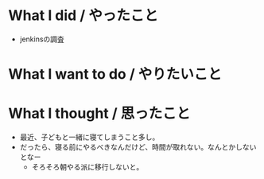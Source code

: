 # What I did / やったこと
- jenkinsの調査

# What I want to do / やりたいこと

# What I thought / 思ったこと
- 最近、子どもと一緒に寝てしまうこと多し。
- だったら、寝る前にやるべきなんだけど、時間が取れない。なんとかしないとなー
  - そろそろ朝やる派に移行しないと。

